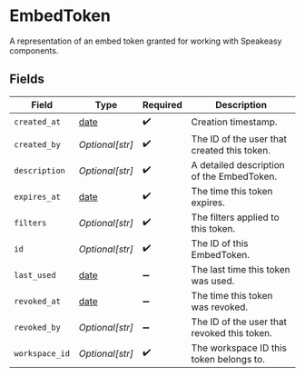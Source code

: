 # EmbedToken

A representation of an embed token granted for working with Speakeasy components.


## Fields

| Field                                                                | Type                                                                 | Required                                                             | Description                                                          |
| -------------------------------------------------------------------- | -------------------------------------------------------------------- | -------------------------------------------------------------------- | -------------------------------------------------------------------- |
| `created_at`                                                         | [date](https://docs.python.org/3/library/datetime.html#date-objects) | :heavy_check_mark:                                                   | Creation timestamp.                                                  |
| `created_by`                                                         | *Optional[str]*                                                      | :heavy_check_mark:                                                   | The ID of the user that created this token.                          |
| `description`                                                        | *Optional[str]*                                                      | :heavy_check_mark:                                                   | A detailed description of the EmbedToken.                            |
| `expires_at`                                                         | [date](https://docs.python.org/3/library/datetime.html#date-objects) | :heavy_check_mark:                                                   | The time this token expires.                                         |
| `filters`                                                            | *Optional[str]*                                                      | :heavy_check_mark:                                                   | The filters applied to this token.                                   |
| `id`                                                                 | *Optional[str]*                                                      | :heavy_check_mark:                                                   | The ID of this EmbedToken.                                           |
| `last_used`                                                          | [date](https://docs.python.org/3/library/datetime.html#date-objects) | :heavy_minus_sign:                                                   | The last time this token was used.                                   |
| `revoked_at`                                                         | [date](https://docs.python.org/3/library/datetime.html#date-objects) | :heavy_minus_sign:                                                   | The time this token was revoked.                                     |
| `revoked_by`                                                         | *Optional[str]*                                                      | :heavy_minus_sign:                                                   | The ID of the user that revoked this token.                          |
| `workspace_id`                                                       | *Optional[str]*                                                      | :heavy_check_mark:                                                   | The workspace ID this token belongs to.                              |